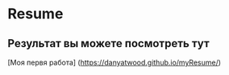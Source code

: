 # Resume

## Результат вы можете посмотреть тут 

[Моя первя работа] (https://danyatwood.github.io/myResume/)
